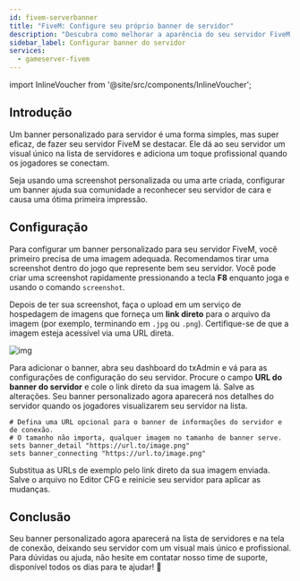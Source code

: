 ```yaml
---
id: fivem-serverbanner
title: "FiveM: Configure seu próprio banner de servidor"
description: "Descubra como melhorar a aparência do seu servidor FiveM com um banner personalizado para um visual único e profissional → Saiba mais agora"
sidebar_label: Configurar banner do servidor
services:
  - gameserver-fivem
---
```


import InlineVoucher from '@site/src/components/InlineVoucher';

## Introdução

Um banner personalizado para servidor é uma forma simples, mas super eficaz, de fazer seu servidor FiveM se destacar. Ele dá ao seu servidor um visual único na lista de servidores e adiciona um toque profissional quando os jogadores se conectam.

Seja usando uma screenshot personalizada ou uma arte criada, configurar um banner ajuda sua comunidade a reconhecer seu servidor de cara e causa uma ótima primeira impressão.

<InlineVoucher />

## Configuração

Para configurar um banner personalizado para seu servidor FiveM, você primeiro precisa de uma imagem adequada. Recomendamos tirar uma screenshot dentro do jogo que represente bem seu servidor. Você pode criar uma screenshot rapidamente pressionando a tecla **F8** enquanto joga e usando o comando `screenshot`.

Depois de ter sua screenshot, faça o upload em um serviço de hospedagem de imagens que forneça um **link direto** para o arquivo da imagem (por exemplo, terminando em `.jpg` ou `.png`). Certifique-se de que a imagem esteja acessível via uma URL direta.

![img](https://screensaver01.zap-hosting.com/index.php/s/4sCEeKkyGEm3EXd/preview)

Para adicionar o banner, abra seu dashboard do txAdmin e vá para as configurações de configuração do seu servidor. Procure o campo **URL do banner do servidor** e cole o link direto da sua imagem lá. Salve as alterações. Seu banner personalizado agora aparecerá nos detalhes do servidor quando os jogadores visualizarem seu servidor na lista.

```
# Defina uma URL opcional para o banner de informações do servidor e de conexão.
# O tamanho não importa, qualquer imagem no tamanho de banner serve.
sets banner_detail "https://url.to/image.png"
sets banner_connecting "https://url.to/image.png"
```

Substitua as URLs de exemplo pelo link direto da sua imagem enviada. Salve o arquivo no Editor CFG e reinicie seu servidor para aplicar as mudanças.

## Conclusão

Seu banner personalizado agora aparecerá na lista de servidores e na tela de conexão, deixando seu servidor com um visual mais único e profissional. Para dúvidas ou ajuda, não hesite em contatar nosso time de suporte, disponível todos os dias para te ajudar! 🙂

<InlineVoucher />